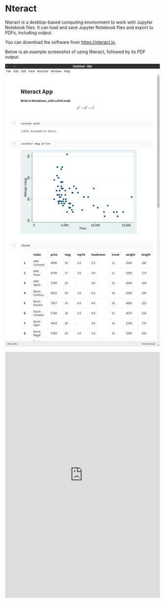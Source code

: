 # Nteract

Nteract is a desktop-based computing environment to work with Jupyter Notebook files. It can load and save Jupyter Notebook files and export to PDFs, including output.

You can download the software from <https://nteract.io>.

Below is an example screenshot of using Nteract, followed by its PDF output.

![](../img/nteract.png)

<embed src="https://drive.google.com/viewerng/
viewer?embedded=true&url=https://raw.githubusercontent.com/kylebarron/stata_kernel/master/docs/src/img/nteract.pdf" width="100%" height="800px">
